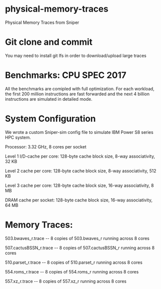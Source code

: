 # physical-memory-traces
Physical Memory Traces from Sniper

# Git clone and commit
You may need to install git lfs in order to download/upload large traces

# Benchmarks: CPU SPEC 2017
All the benchmarks are comipled with full optimization. For each workload, the first 200 million instructions are fast forwarded and the next 4 billion instructions are simulated in detailed mode.

# System Configuration
We wrote a custom Sniper-sim config file to simulate IBM Power S8 series HPC system.

Processor: 3.32 GHz, 8 cores per socket

Level 1 I/D-cache per core: 128-byte cache block size, 8-way associativity, 32 KB

Level 2 cache per core: 128-byte cache block size, 8-way associativity, 512 KB

Level 3 cache per core: 128-byte cache block size, 16-way associativity, 8 MB

DRAM cache per socket: 128-byte cache block size, 16-way associativity, 64 MB

# Memory Traces:
503.bwaves_r.trace -- 8 copies of 503.bwaves_r running across 8 cores

507.cactusBSSN_r.trace -- 8 copies of 507.cactusBSSN_r running across 8 cores

510.parset_r.trace -- 8 copies of 510.parset_r running across 8 cores

554.roms_r.trace -- 8 copies of 554.roms_r running across 8 cores

557.xz_r.trace -- 8 copies of 557.xz_r running across 8 cores


